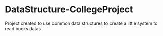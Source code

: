 # DataStructure-CollegeProject
Project created to use common data structures to create a little system to read books datas
